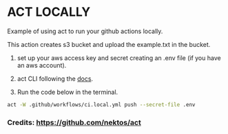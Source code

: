 # ACT LOCALLY

Example of using act to run your github actions locally.

This action creates s3 bucket and upload the example.txt in the bucket.

1. set up your aws access key and secret creating an .env file (if you have an aws account).

2. act CLI following the [docs](https://nektosact.com/installation/index.html).

3. Run the code below in the terminal.

```sh
act -W .github/workflows/ci.local.yml push --secret-file .env

```

### Credits: https://github.com/nektos/act
